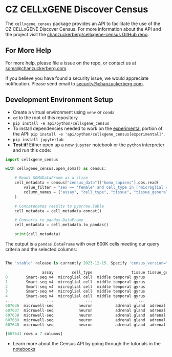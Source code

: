 # CZ CELLxGENE Discover Census

The `cellxgene_census` package provides an API to facilitate the use of the CZ CELLxGENE Discover Census. For more information about the API and the project visit the [chanzuckerberg/cellxgene-census GitHub repo](https://github.com/chanzuckerberg/cellxgene-census/).

## For More Help

For more help, please file a issue on the repo, or contact us at <soma@chanzuckerberg.com>.

If you believe you have found a security issue, we would appreciate notification. Please send email to <security@chanzuckerberg.com>.

## Development Environment Setup

- Create a virtual environment using `venv` or `conda`
- `cd` to the root of this repository
- `pip install -e api/python/cellxgene_census`
- To install dependencies needed to work on the [experimental](./src/cellxgene_census/experimental/) portion of the API:
  `pip install -e 'api/python/cellxgene_census[experimental]'`.
- `pip install jupyterlab`
- **Test it!** Either open up a new `jupyter` notebook or the `python` interpreter and run this code:

```python
import cellxgene_census

with cellxgene_census.open_soma() as census:

    # Reads SOMADataFrame as a slice
    cell_metadata = census["census_data"]["homo_sapiens"].obs.read(
        value_filter = "sex == 'female' and cell_type in ['microglial cell', 'neuron']",
        column_names = ["assay", "cell_type", "tissue", "tissue_general", "suspension_type", "disease"]
    )

    # Concatenates results to pyarrow.Table
    cell_metadata = cell_metadata.concat()

    # Converts to pandas.DataFrame
    cell_metadata = cell_metadata.to_pandas()

    print(cell_metadata)
```

The output is a `pandas.DataFrame` with over 600K cells meeting our query criteria and the selected columns:

```python

The "stable" release is currently 2023-12-15. Specify 'census_version="2023-12-15"' in future calls to open_soma() to ensure data consistency.

                assay        cell_type                 tissue tissue_general suspension_type disease     sex
0        Smart-seq v4  microglial cell  middle temporal gyrus          brain         nucleus  normal  female
1        Smart-seq v4  microglial cell  middle temporal gyrus          brain         nucleus  normal  female
2        Smart-seq v4  microglial cell  middle temporal gyrus          brain         nucleus  normal  female
3        Smart-seq v4  microglial cell  middle temporal gyrus          brain         nucleus  normal  female
4        Smart-seq v4  microglial cell  middle temporal gyrus          brain         nucleus  normal  female
...               ...              ...                    ...            ...             ...     ...     ...
607636  microwell-seq           neuron          adrenal gland  adrenal gland            cell  normal  female
607637  microwell-seq           neuron          adrenal gland  adrenal gland            cell  normal  female
607638  microwell-seq           neuron          adrenal gland  adrenal gland            cell  normal  female
607639  microwell-seq           neuron          adrenal gland  adrenal gland            cell  normal  female
607640  microwell-seq           neuron          adrenal gland  adrenal gland            cell  normal  female

[607641 rows x 7 columns]

```

- Learn more about the Census API by going through the tutorials in the [notebooks](../notebooks/)
